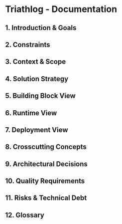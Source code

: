 # Triathlog - Documentation

## 1. Introduction & Goals

## 2. Constraints

## 3. Context & Scope

## 4. Solution Strategy

## 5. Building Block View

## 6. Runtime View

## 7. Deployment View

## 8. Crosscutting Concepts

## 9. Architectural Decisions

## 10. Quality Requirements

## 11. Risks & Technical Debt

## 12. Glossary
